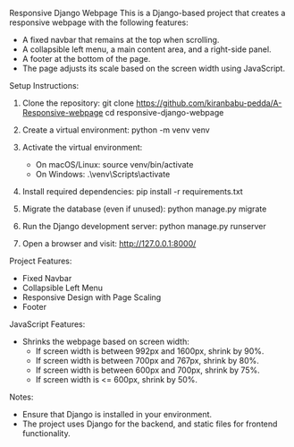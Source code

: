 Responsive Django Webpage
This is a Django-based project that creates a responsive webpage with the following features:
- A fixed navbar that remains at the top when scrolling.
- A collapsible left menu, a main content area, and a right-side panel.
- A footer at the bottom of the page.
- The page adjusts its scale based on the screen width using JavaScript.

Setup Instructions:
1. Clone the repository:
   git clone https://github.com/kiranbabu-pedda/A-Responsive-webpage
   cd responsive-django-webpage

2. Create a virtual environment:
   python -m venv venv

3. Activate the virtual environment:
   - On macOS/Linux:
     source venv/bin/activate
   - On Windows:
     .\venv\Scripts\activate

4. Install required dependencies:
   pip install -r requirements.txt

5. Migrate the database (even if unused):
   python manage.py migrate

6. Run the Django development server:
   python manage.py runserver

7. Open a browser and visit:
   http://127.0.0.1:8000/

Project Features:
- Fixed Navbar
- Collapsible Left Menu
- Responsive Design with Page Scaling
- Footer

JavaScript Features:
- Shrinks the webpage based on screen width:
  - If screen width is between 992px and 1600px, shrink by 90%.
  - If screen width is between 700px and 767px, shrink by 80%.
  - If screen width is between 600px and 700px, shrink by 75%.
  - If screen width is <= 600px, shrink by 50%.

Notes:
- Ensure that Django is installed in your environment.
- The project uses Django for the backend, and static files for frontend functionality.
